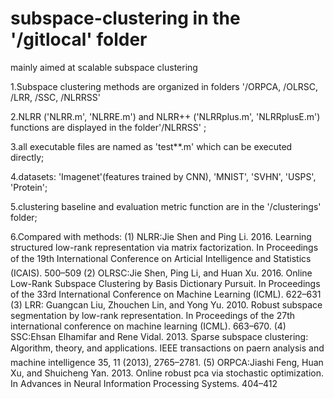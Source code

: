 # subspace-clustering in the '/gitlocal' folder
mainly aimed at scalable subspace clustering

1.Subspace clustering methods are organized in folders '/ORPCA, /OLRSC, /LRR, /SSC, /NLRRSS'

2.NLRR ('NLRR.m', 'NLRRE.m') and NLRR++ ('NLRRplus.m', 'NLRRplusE.m') functions are displayed in the folder'/NLRRSS' ;

3.all executable files are named as 'test**.m' which can be executed directly;

4.datasets: 'Imagenet'(features trained by CNN), 'MNIST', 'SVHN', 'USPS', 'Protein';

5.clustering baseline and evaluation metric function are in the '/clusterings' folder;

6.Compared with methods:
(1) NLRR:Jie Shen and Ping Li. 2016. Learning structured low-rank representation via matrix factorization. In Proceedings of the 19th International Conference on Articial Intelligence and Statistics (ICAIS). 500–509
(2) OLRSC:Jie Shen, Ping Li, and Huan Xu. 2016. Online Low-Rank Subspace Clustering by
Basis Dictionary Pursuit. In Proceedings of the 33rd International Conference on Machine Learning (ICML). 622–631
(3) LRR: Guangcan Liu, Zhouchen Lin, and Yong Yu. 2010. Robust subspace segmentation by low-rank representation. In Proceedings of the 27th international conference on machine learning (ICML). 663–670.
(4) SSC:Ehsan Elhamifar and Rene Vidal. 2013. Sparse subspace clustering: Algorithm, theory, and applications. IEEE transactions on paern analysis and machine intelligence 35, 11 (2013), 2765–2781.
(5) ORPCA:Jiashi Feng, Huan Xu, and Shuicheng Yan. 2013. Online robust pca via stochastic optimization. In Advances in Neural Information Processing Systems. 404–412
